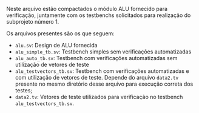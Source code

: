 Neste arquivo estão compactados o módulo ALU fornecido para verificação, juntamente com os testbenchs
solicitados para realização do subprojeto número 1.

Os arquivos presentes são os que seguem:

* `alu.sv`: Design de ALU fornecida
* `alu_simple_tb.sv`: Testbench simples sem verificações automatizadas
* `alu_auto_tb.sv`: Testbench com verificações automatizadas sem utilização de vetores de teste
* `alu_testvectors_tb.sv`: Testbench com verificações automatizadas e com utilização de vetores de teste. 
Depende do arquivo `data2.tv` presente no mesmo diretório desse arquivo para execução correta dos testes;
* `data2.tv`: Vetores de teste utilizados para verificação no testbench `alu_testvectors_tb.sv`. 